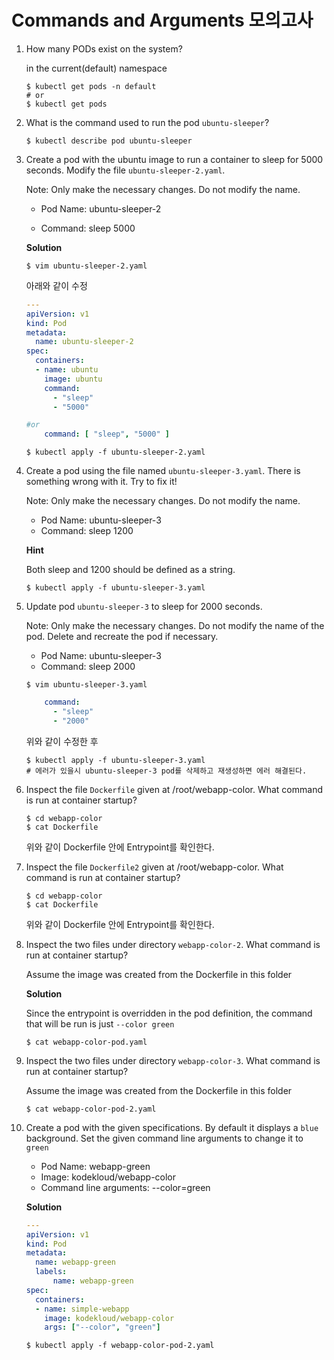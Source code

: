 # Commands and Arguments 모의고사



1. How many PODs exist on the system?

   in the current(default) namespace

   ```
   $ kubectl get pods -n default
   # or
   $ kubectl get pods
   ```

2. What is the command used to run the pod `ubuntu-sleeper`?

   ```
   $ kubectl describe pod ubuntu-sleeper
   ```

3. Create a pod with the ubuntu image to run a container to sleep for 5000 seconds. Modify the file `ubuntu-sleeper-2.yaml`.

   Note: Only make the necessary changes. Do not modify the name.

   - Pod Name: ubuntu-sleeper-2

   - Command: sleep 5000

   **Solution**

   ```
   $ vim ubuntu-sleeper-2.yaml
   ```

   아래와 같이 수정

   ```yaml
   ---
   apiVersion: v1 
   kind: Pod 
   metadata:
     name: ubuntu-sleeper-2 
   spec:
     containers:
     - name: ubuntu
       image: ubuntu
       command:
         - "sleep"
         - "5000"
   ```

   ```yaml
   #or
       command: [ "sleep", "5000" ]
   ```

   ```
   $ kubectl apply -f ubuntu-sleeper-2.yaml
   ```

4. Create a pod using the file named `ubuntu-sleeper-3.yaml`. There is something wrong with it. Try to fix it!

   Note: Only make the necessary changes. Do not modify the name.

   - Pod Name: ubuntu-sleeper-3
   - Command: sleep 1200

   **Hint**

   Both sleep and 1200 should be defined as a string.

   ```
   $ kubectl apply -f ubuntu-sleeper-3.yaml
   ```

5. Update pod `ubuntu-sleeper-3` to sleep for 2000 seconds.

   Note: Only make the necessary changes. Do not modify the name of the pod. Delete and recreate the pod if necessary.

   - Pod Name: ubuntu-sleeper-3
   - Command: sleep 2000

   ```
   $ vim ubuntu-sleeper-3.yaml
   ```

   ```yaml
       command:
         - "sleep"
         - "2000"
   ```

   위와 같이 수정한 후

   ```
   $ kubectl apply -f ubuntu-sleeper-3.yaml
   # 에러가 있을시 ubuntu-sleeper-3 pod를 삭제하고 재생성하면 에러 해결된다.
   ```

6. Inspect the file `Dockerfile` given at /root/webapp-color. What command is run at container startup?

   ```
   $ cd webapp-color
   $ cat Dockerfile
   ```

   위와 같이 Dockerfile 안에 Entrypoint를 확인한다.

7. Inspect the file `Dockerfile2` given at /root/webapp-color. What command is run at container startup?

   ```
   $ cd webapp-color
   $ cat Dockerfile
   ```

   위와 같이 Dockerfile 안에 Entrypoint를 확인한다.

8. Inspect the two files under directory `webapp-color-2`. What command is run at container startup?

   Assume the image was created from the Dockerfile in this folder

   **Solution**

   Since the entrypoint is overridden in the pod definition, the command that will be run is just `--color green`

   ```
   $ cat webapp-color-pod.yaml
   ```

9. Inspect the two files under directory `webapp-color-3`. What command is run at container startup?

   Assume the image was created from the Dockerfile in this folder

   ```
   $ cat webapp-color-pod-2.yaml
   ```

10. Create a pod with the given specifications. By default it displays a `blue` background. Set the given command line arguments to change it to `green`

    - Pod Name: webapp-green
    - Image: kodekloud/webapp-color
    - Command line arguments: --color=green

    **Solution**

    ```yaml
    ---
    apiVersion: v1 
    kind: Pod 
    metadata:
      name: webapp-green
      labels:
          name: webapp-green 
    spec:
      containers:
      - name: simple-webapp
        image: kodekloud/webapp-color
        args: ["--color", "green"]
    ```

    ```
    $ kubectl apply -f webapp-color-pod-2.yaml
    ```

    